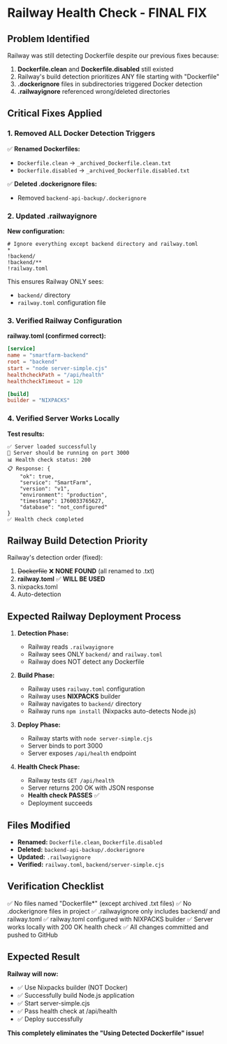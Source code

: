 # Railway Health Check - FINAL FIX

## Problem Identified

Railway was still detecting Dockerfile despite our previous fixes because:

1. **Dockerfile.clean** and **Dockerfile.disabled** still existed
2. Railway's build detection prioritizes ANY file starting with "Dockerfile"
3. **.dockerignore** files in subdirectories triggered Docker detection
4. **.railwayignore** referenced wrong/deleted directories

## Critical Fixes Applied

### 1. Removed ALL Docker Detection Triggers

✅ **Renamed Dockerfiles:**
- `Dockerfile.clean` → `_archived_Dockerfile.clean.txt`
- `Dockerfile.disabled` → `_archived_Dockerfile.disabled.txt`

✅ **Deleted .dockerignore files:**
- Removed `backend-api-backup/.dockerignore`

### 2. Updated .railwayignore

**New configuration:**
```
# Ignore everything except backend directory and railway.toml
*
!backend/
!backend/**
!railway.toml
```

This ensures Railway ONLY sees:
- `backend/` directory
- `railway.toml` configuration file

### 3. Verified Railway Configuration

**railway.toml (confirmed correct):**
```toml
[service]
name = "smartfarm-backend"
root = "backend"
start = "node server-simple.cjs"
healthcheckPath = "/api/health"
healthcheckTimeout = 120

[build]
builder = "NIXPACKS"
```

### 4. Verified Server Works Locally

**Test results:**
```
✅ Server loaded successfully
🚀 Server should be running on port 3000
📊 Health check status: 200
📋 Response: {
    "ok": true,
    "service": "SmartFarm",
    "version": "v1",
    "environment": "production",
    "timestamp": 1760033765627,
    "database": "not_configured"
}
✅ Health check completed
```

## Railway Build Detection Priority

Railway's detection order (fixed):
1. ~~Dockerfile~~ ❌ **NONE FOUND** (all renamed to .txt)
2. **railway.toml** ✅ **WILL BE USED**
3. nixpacks.toml
4. Auto-detection

## Expected Railway Deployment Process

1. **Detection Phase:**
   - Railway reads `.railwayignore`
   - Railway sees ONLY `backend/` and `railway.toml`
   - Railway does NOT detect any Dockerfile

2. **Build Phase:**
   - Railway uses `railway.toml` configuration
   - Railway uses **NIXPACKS** builder
   - Railway navigates to `backend/` directory
   - Railway runs `npm install` (Nixpacks auto-detects Node.js)

3. **Deploy Phase:**
   - Railway starts with `node server-simple.cjs`
   - Server binds to port 3000
   - Server exposes `/api/health` endpoint

4. **Health Check Phase:**
   - Railway tests `GET /api/health`
   - Server returns 200 OK with JSON response
   - **Health check PASSES** ✅
   - Deployment succeeds

## Files Modified

- **Renamed:** `Dockerfile.clean`, `Dockerfile.disabled`
- **Deleted:** `backend-api-backup/.dockerignore`
- **Updated:** `.railwayignore`
- **Verified:** `railway.toml`, `backend/server-simple.cjs`

## Verification Checklist

✅ No files named "Dockerfile*" (except archived .txt files)
✅ No .dockerignore files in project
✅ .railwayignore only includes backend/ and railway.toml
✅ railway.toml configured with NIXPACKS builder
✅ Server works locally with 200 OK health check
✅ All changes committed and pushed to GitHub

## Expected Result

**Railway will now:**
- ✅ Use Nixpacks builder (NOT Docker)
- ✅ Successfully build Node.js application
- ✅ Start server-simple.cjs
- ✅ Pass health check at /api/health
- ✅ Deploy successfully

**This completely eliminates the "Using Detected Dockerfile" issue!**

